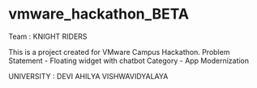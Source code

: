 # vmware_hackathon_BETA

Team : KNIGHT RIDERS


This is a project created for VMware Campus Hackathon.
Problem Statement -  Floating widget with chatbot
Category - App Modernization

UNIVERSITY : DEVI AHILYA VISHWAVIDYALAYA
